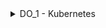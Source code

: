 <details>
<summary>DO_1 - Kubernetes</summary>

1. Create 3 vms with **only-hosted** network adapter
   ![screen](./screenshots/kube/step1.png)
   ![screen](./screenshots/kube/step2.png)

2. On all hosts install additional packages 
    ```
    apt install -y curl wget gnupg sudo iptables
   ```
   ![screen](./screenshots/kube/step3.png)

3. On all hosts allow routing of IPv4 traffic and disable swapping
    ```
   cat <<EOF | tee /etc/modules-load.d/k8s.conf
    overlay
    br_netfilter
    EOF
    
    modprobe overlay
    modprobe br_netfilter

    echo -e "net.bridge.bridge-nf-call-ip6tables = 1\nnet.bridge.bridge-nf-call-iptables = 1\nnet.ipv4.ip_forward = 1" > /etc/sysctl.d/10-k8s.conf
    sysctl -f /etc/sysctl.d/10-k8s.conf

    swapoff -a
    sed -i '/ swap / s/^/#/' /etc/fstab
   ```
   ![screen](./screenshots/kube/step4.png)
   ![screen](./screenshots/kube/step5.png)
   ![screen](./screenshots/kube/step6.png)
   ![screen](./screenshots/kube/step7.png)

4. On all hosts install Kubelet, Kubectl, Kubeadm
    ```
   curl -s https://packages.cloud.google.com/apt/doc/apt-key.gpg | sudo apt-key add - &&   echo "deb http://apt.kubernetes.io/ kubernetes-xenial main" | sudo tee /etc/apt/sources.list.d/kubernetes.list &&   sudo apt-get update -q
   sudo apt-get install -qy kubelet=1.25.5-00 kubectl=1.25.5-00 kubeadm=1.25.5-00
   ```
   ![screen](./screenshots/kube/step8.png)

5. On all hosts install Docker + cri-dockerd
    ```
    # Add Docker's official GPG key:
    sudo apt-get update
    sudo apt-get install ca-certificates curl gnupg
    sudo install -m 0755 -d /etc/apt/keyrings
    curl -fsSL https://download.docker.com/linux/ubuntu/gpg | sudo gpg --dearmor -o /etc/apt/keyrings/docker.gpg
    sudo chmod a+r /etc/apt/keyrings/docker.gpg
    
    # Add the repository to Apt sources:
    echo \
    "deb [arch="$(dpkg --print-architecture)" signed-by=/etc/apt/keyrings/docker.gpg] https://download.docker.com/linux/ubuntu \
    "$(. /etc/os-release && echo "$VERSION_CODENAME")" stable" | \
    sudo tee /etc/apt/sources.list.d/docker.list > /dev/null
    sudo apt-get update
   
    sudo apt-get install docker-ce docker-ce-cli containerd.io docker-buildx-plugin docker-compose-plugin
   
    sudo usermod -aG docker $USER
   ```
   
    ```
    wget https://github.com/Mirantis/cri-dockerd/releases/download/v0.3.1/cri-dockerd-0.3.1.amd64.tgz
    tar xvf cri-dockerd-0.3.1.amd64.tgz
    mv cri-dockerd/cri-dockerd /usr/local/bin/
    
    wget https://raw.githubusercontent.com/Mirantis/cri-dockerd/master/packaging/systemd/cri-docker.service
    wget https://raw.githubusercontent.com/Mirantis/cri-dockerd/master/packaging/systemd/cri-docker.socket
    
    mv cri-docker.socket cri-docker.service /etc/systemd/system/
    sed -i -e 's,/usr/bin/cri-dockerd,/usr/local/bin/cri-dockerd,' /etc/systemd/system/cri-docker.service
    
    systemctl daemon-reload
    systemctl enable cri-docker.service
    systemctl enable --now cri-docker.socket
   ```
   ![screen](./screenshots/kube/step9.png)
   ![screen](./screenshots/kube/step10.png)
   ![screen](./screenshots/kube/step11.png)

6. On **control** node lets Initialize a Kubernetes cluster, it will return some part of code which need to run on all **working** nodes
    ```
    kubeadm init \
   --cri-socket unix:///var/run/cri-dockerd.sock \
   --pod-network-cidr=10.244.0.0/16 \
   --apiserver-advertise-address=192.168.56.109 \
   --upload-certs
   ```
    ![screen](./screenshots/kube/step12.png)
7. On all **working** nodes run returned code from previous step
    ```
    kubeadm join 192.168.56.109:6443 --token 11v0sl.i9kduy3hepgejys8 \
   --discovery-token-ca-cert-hash sha256:8244220e1c836631f41329040594ac2471cfedf8bc66970276becde64cdd454c \
   --cri-socket unix:///var/run/cri-dockerd.sock
   ```
   ![screen](./screenshots/kube/step13.png)
   ![screen](./screenshots/kube/step14.png)

8. On **control** node run 
    ```
    kubectl get nodes
   ```
   ![screen](./screenshots/kube/step15.png)

9. On all nodes configure the kubectl management utility
    ```
    echo "export KUBECONFIG=/etc/kubernetes/admin.conf" > /etc/environment
    export KUBECONFIG=/etc/kubernetes/admin.conf
   ```
   ![screen](./screenshots/kube/step16.png)

10. On **control** node install **flannel** plugin
    ```
    kubectl apply -f https://raw.githubusercontent.com/coreos/flannel/master/Documentation/kube-flannel.yml
    ```
    ![screen](./screenshots/kube/step17.png)
</details>